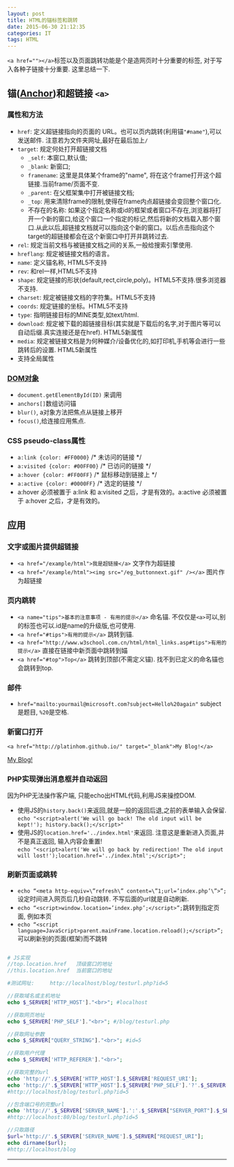 ```yaml
---
layout: post
title: HTML的锚标签和跳转
date: 2015-06-30 21:12:35
categories: IT
tags: HTML
---
```


`<a href=""></a>`标签以及页面跳转功能是个是造网页时十分重要的标签, 对于写入各种子链接十分重要. 这里总结一下.

## 锚([Anchor](http://www.w3school.com.cn/tags/tag_a.asp))和超链接 `<a>`

### 属性和方法

- `href`: 定义超链接指向的页面的 URL。也可以页内跳转(利用锚`"#name"`),可以发送邮件. 注意若为文件夹网址,最好在最后加上`/`
- `target`: 规定何处打开超链接文档 
	- `_self`: 本窗口,默认值; 
	- `_blank`: 新窗口; 
	- `framename`: 这里是具体某个frame的"name", 将在这个frame打开这个超链接.当前frame/页面不变.
	- `_parent`: 在父框架集中打开被链接文档;  
	- `_top`: 用来清除frame的限制,使得在frame内点超链接会变回整个窗口化.
	- 不存在的名称: 如果这个指定名称或id的框架或者窗口不存在,浏览器将打开一个新的窗口,给这个窗口一个指定的标记,然后将新的文档载入那个窗口.从此以后,超链接文档就可以指向这个新的窗口。以后点击指向这个target的超链接都会在这个新窗口中打开并跳转过去.
- `rel`: 规定当前文档与被链接文档之间的关系,一般给搜索引擎使用.
- `hreflang`: 规定被链接文档的语言。
- `name`: 定义锚名称, HTML5不支持
- `rev`: 和rel一样,HTML5不支持
- `shape`: 规定链接的形状(default,rect,circle,poly)。HTML5不支持.很多浏览器不支持.
- `charset`: 规定被链接文档的字符集。HTML5不支持
- `coords`: 规定链接的坐标。HTML5不支持
- `type`: 指明链接目标的MINE类型,如text/html.
- `download`: 规定被下载的超链接目标(其实就是下载后的名字,对于图片等可以自动后缀.真实连接还是在href). HTML5新属性
- `media`: 规定被链接文档是为何种媒介/设备优化的,如打印机,手机等会进行一些跳转后的设置. HTML5新属性
- 支持全局属性

### [DOM对象](http://www.w3school.com.cn/jsref/dom_obj_anchor.asp)

- `document.getElementById(ID)` 来调用
- `anchors[]`数组访问锚
- `blur()`, a对象方法把焦点从链接上移开
- `focus()`,给连接应用焦点.


### CSS pseudo-class属性

- `a:link {color: #FF0000}`		/* 未访问的链接 */
- `a:visited {color: #00FF00}`	/* 已访问的链接 */
- `a:hover {color: #FF00FF}`	/* 鼠标移动到链接上 */
- `a:active {color: #0000FF}`	/* 选定的链接 */
- a:hover 必须被置于 a:link 和 a:visited 之后，才是有效的。a:active 必须被置于 a:hover 之后，才是有效的。

## 应用

### 文字或图片提供超链接

- `<a href="/example/html">我是超链接</a>`  文字作为超链接
- `<a href="/example/html"><img src="/eg_buttonnext.gif" /></a>` 图片作为超链接

### 页内跳转

- `<a name="tips">基本的注意事项 - 有用的提示</a>` 命名锚. 不仅仅是`<a>`可以,别的标签也可以.id是name的升级版,也可使用.
- `<a href="#tips">有用的提示</a>` 跳转到锚.
- `<a href="http://www.w3school.com.cn/html/html_links.asp#tips">有用的提示</a>` 直接在链接中新页面中跳转到媌
- `<a href="#top">Top</a>` 跳转到顶部(不需定义锚). 找不到已定义的命名锚也会跳转到top.

### 邮件

- `href="mailto:yourmail@microsoft.com?subject=Hello%20again"` subject是题目, `%20`是空格.

### 新窗口打开

`<a href="http://platinhom.github.io/" target="_blank">My Blog!</a>`

<a href="http://platinhom.github.io/" target="_blank">My Blog!</a>

### PHP实现弹出消息框并自动返回
因为PHP无法操作客户端, 只能echo出HTML代码,利用JS来操控DOM.

- 使用JS的`history.back()`来返回,就是一般的返回后退,之前的表单输入会保留.  
`echo "<script>alert('We will go back! The old input will be kept!'); history.back();</script>"`
- 使用JS的`location.href='../index.html'`来返回. 注意这是重新进入页面,并不是真正返回, 输入内容会重置!  
`echo "<script>alert('We will go back by redirection! The old input will lost!');location.href='../index.html';</script>";`

### 刷新页面或跳转

- `echo “<meta http-equiv=\”refresh\” content=\”1;url=’index.php’\”>”;`设定时间进入网页后几秒自动跳转. 不写后面的url就是自动刷新.
- `echo “<script>window.location=’index.php’;</script>”;`跳转到指定页面, 例如本页
- `echo “<script language=JavaScript>parent.mainFrame.location.reload();</script>”;` 可以刷新别的页面(框架)而不跳转

~~~ php

# JS实现
//top.location.href   顶级窗口的地址
//this.location.href  当前窗口的地址

#测试网址:     http://localhost/blog/testurl.php?id=5

//获取域名或主机地址 
echo $_SERVER['HTTP_HOST']."<br>"; #localhost

//获取网页地址 
echo $_SERVER['PHP_SELF']."<br>"; #/blog/testurl.php

//获取网址参数 
echo $_SERVER["QUERY_STRING"]."<br>"; #id=5

//获取用户代理 
echo $_SERVER['HTTP_REFERER']."<br>"; 

//获取完整的url
echo 'http://'.$_SERVER['HTTP_HOST'].$_SERVER['REQUEST_URI'];
echo 'http://'.$_SERVER['HTTP_HOST'].$_SERVER['PHP_SELF'].'?'.$_SERVER['QUERY_STRING'];
#http://localhost/blog/testurl.php?id=5

//包含端口号的完整url
echo 'http://'.$_SERVER['SERVER_NAME'].':'.$_SERVER["SERVER_PORT"].$_SERVER["REQUEST_URI"]; 
#http://localhost:80/blog/testurl.php?id=5

//只取路径
$url='http://'.$_SERVER['SERVER_NAME'].$_SERVER["REQUEST_URI"]; 
echo dirname($url);
#http://localhost/blog
~~~

---
